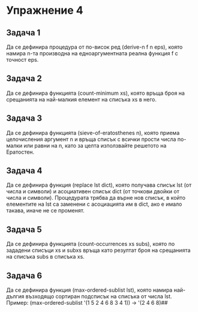 # Упражнение 4

## Задача 1
Да се дефинира процедура от по-висок ред (derive-n f n eps), която намира n-та производна на едноаргументната реална функция f с точност eps.

## Задача 2
Да се дефинира функцията (count-minimum xs), която връща броя на срещанията на най-малкия елемент на списъка xs в него.

## Задача 3
Да се дефинира функцията (sieve-of-eratosthenes n), която приема целочисления аргумент n и връща списък с всички прости числа по-малки или равни на n, като за целта използвайте решетото на Ератостен.

## Задача 4
Да  се дефинира функция (replace lst dict), която получава  списък lst (от числа и символи) и асоциативен списък dict (от точкови двойки от числа и символи). Процедурата трябва да върне нов списък, в който елементите на lst са заменени с асоциацията им в dict, ако е имало такава, иначе не се променят.

## Задача 5
Да се дефинира функцията (count-occurrences xs subs), която по зададени списъци xs и subxs връща като резултат броя на срещанията на списъка subs в списъка xs.

## Задача 6
Да се дефинира функция (max-ordered-sublist lst), която намира най-дългия възходящо сортиран подсписък на списъка от числа lst.
Пример: (max-ordered-sublist '(1 5 2 4 6 8 3 4 1)) -> '(2 4 6 8)##